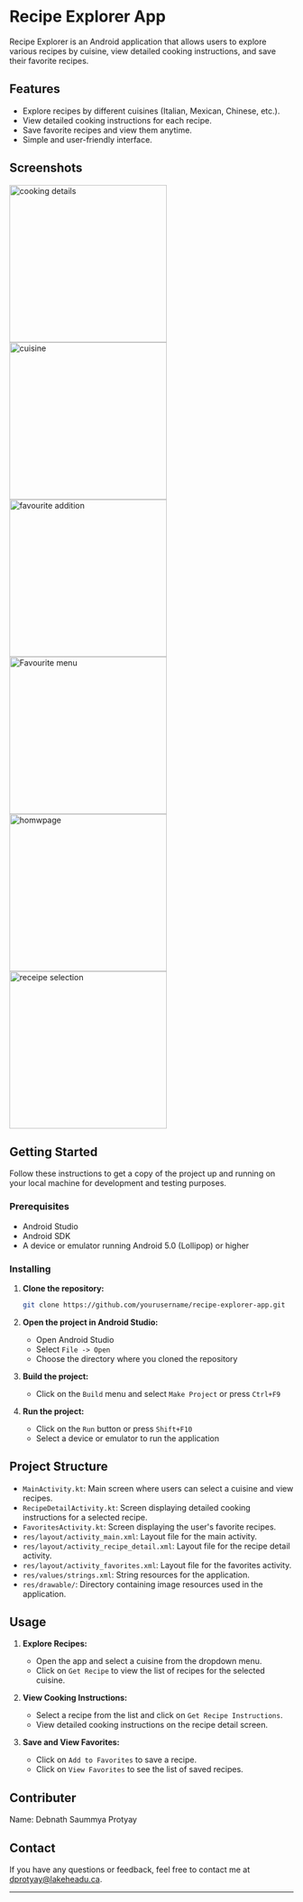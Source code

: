 # Recipe Explorer App

Recipe Explorer is an Android application that allows users to explore various recipes by cuisine, view detailed cooking instructions, and save their favorite recipes.

## Features

- Explore recipes by different cuisines (Italian, Mexican, Chinese, etc.).
- View detailed cooking instructions for each recipe.
- Save favorite recipes and view them anytime.
- Simple and user-friendly interface.

## Screenshots 

<img width="279" alt="cooking details" src="https://github.com/user-attachments/assets/32778048-efc0-40e7-bb2b-289afa14c785">
<img width="279" alt="cuisine" src="https://github.com/user-attachments/assets/8f283c9e-7c86-47d2-a538-96ff9202aa82">
<img width="279" alt="favourite addition" src="https://github.com/user-attachments/assets/77afaa08-1284-4e68-afbd-525e49df0cb8">
<img width="279" alt="Favourite menu" src="https://github.com/user-attachments/assets/b3b4f2c5-e103-4167-b19c-bb86dfe39de3">
<img width="279" alt="homwpage" src="https://github.com/user-attachments/assets/d4151ec9-8106-4208-b07e-8220322249ad">
<img width="279" alt="receipe selection" src="https://github.com/user-attachments/assets/aec0c362-5f95-43f8-9a33-a1c4d79e14bc">


## Getting Started

Follow these instructions to get a copy of the project up and running on your local machine for development and testing purposes.

### Prerequisites

- Android Studio
- Android SDK
- A device or emulator running Android 5.0 (Lollipop) or higher

### Installing

1. **Clone the repository:**
    ```bash
    git clone https://github.com/yourusername/recipe-explorer-app.git
    ```
2. **Open the project in Android Studio:**
    - Open Android Studio
    - Select `File -> Open`
    - Choose the directory where you cloned the repository

3. **Build the project:**
    - Click on the `Build` menu and select `Make Project` or press `Ctrl+F9`

4. **Run the project:**
    - Click on the `Run` button or press `Shift+F10`
    - Select a device or emulator to run the application

## Project Structure

- `MainActivity.kt`: Main screen where users can select a cuisine and view recipes.
- `RecipeDetailActivity.kt`: Screen displaying detailed cooking instructions for a selected recipe.
- `FavoritesActivity.kt`: Screen displaying the user's favorite recipes.
- `res/layout/activity_main.xml`: Layout file for the main activity.
- `res/layout/activity_recipe_detail.xml`: Layout file for the recipe detail activity.
- `res/layout/activity_favorites.xml`: Layout file for the favorites activity.
- `res/values/strings.xml`: String resources for the application.
- `res/drawable/`: Directory containing image resources used in the application.

## Usage

1. **Explore Recipes:**
    - Open the app and select a cuisine from the dropdown menu.
    - Click on `Get Recipe` to view the list of recipes for the selected cuisine.

2. **View Cooking Instructions:**
    - Select a recipe from the list and click on `Get Recipe Instructions`.
    - View detailed cooking instructions on the recipe detail screen.

3. **Save and View Favorites:**
    - Click on `Add to Favorites` to save a recipe.
    - Click on `View Favorites` to see the list of saved recipes.

## Contributer
Name: Debnath Saummya Protyay

## Contact

If you have any questions or feedback, feel free to contact me at dprotyay@lakeheadu.ca.

---

